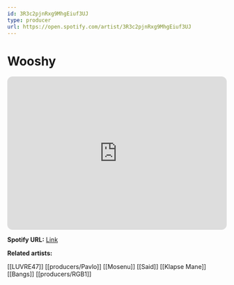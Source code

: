```yaml
---
id: 3R3c2pjnRxg9MhgEiuf3UJ
type: producer
url: https://open.spotify.com/artist/3R3c2pjnRxg9MhgEiuf3UJ
---
```

# Wooshy

<iframe style="border-radius:12px" src="https://open.spotify.com/embed/artist/3R3c2pjnRxg9MhgEiuf3UJ" width="100%" height="352" frameBorder="0" allowfullscreen="" allow="autoplay; clipboard-write; encrypted-media; fullscreen; picture-in-picture" loading="lazy"></iframe>

**Spotify URL:** [Link](https://open.spotify.com/artist/3R3c2pjnRxg9MhgEiuf3UJ)

**Related artists:**

[[LUVRE47]]
[[producers/Pavlo]]
[[Mosenu]]
[[Said]]
[[Klapse Mane]]
[[Bangs]]
[[producers/RGB1]]
